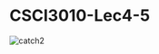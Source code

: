 # CSCI3010-Lec4-5

![catch2](https://github.com/brho7443/CSCI3010-Lec4-5/.github/workflows/c-cpp.yml/badge.svg)
